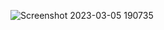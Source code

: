 ![Screenshot 2023-03-05 190735](https://user-images.githubusercontent.com/48369328/222962482-986d10dd-caef-4715-a0c7-7bb0d53b5e42.png)
